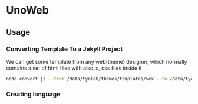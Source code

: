 # UnoWeb


## Usage

### Converting Template To a Jekyll Project

We can get some template from any web(theme) designer, which normally contains a set of html files with also js, css files inside it

```bash
node convert.js --from /data/tyolab/themes/templates/vex --to /data/tyolab/mynewweb/client --dry-run true index.html
```

### Creating language